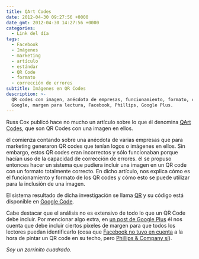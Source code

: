 ```yaml
---
title: QArt Codes
date: 2012-04-30 09:27:56 +0000
date_gmt: 2012-04-30 14:27:56 +0000
categories:
  - Link del día
tags:
  - Facebook
  - Imágenes
  - marketing
  - artículo
  - estándar
  - QR Code
  - formato
  - corrección de errores
subtitle: Imágenes en QR Codes
description: >-
  QR codes con imagen, anécdota de empresas, funcionamiento, formato, código
  Google, margen para lectura, Facebook, Phillips, Google Plus.
---
```



Russ Cox publicó hace no mucho un artículo sobre lo que él denomina [QArt Codes](http://research.swtch.com/qart), que son QR Codes con una imagen en ellos.

él comienza contando sobre una anécdota de varias empresas que para marketing generaron QR codes que tenían logos o imágenes en ellos. Sin embargo, estos QR codes eran incorrectos y sólo funcionaban porque hacían uso de la capacidad de corrección de errores. él se propuso entonces hacer un sistema que pudiera incluir una imagen en un QR code con un formato totalmente correcto. En dicho artículo, nos explica cómo es el funcionamiento y formato de los QR codes y cómo esto se puede utilizar para la inclusión de una imagen.

El sistema resultado de dicha investigación se llama [QR](http://research.swtch.com/qr/draw) y su código está disponible en [Google Code](http://code.google.com/p/rsc/source/browse/qr).

Cabe destacar que el análisis no es extensivo de todo lo que un QR Code debe incluir. Por mencionar algo extra, en [un post de Google Plus](https://plus.google.com/116810148281701144465/posts/BCJf9CHEqBP) él nos cuenta que debe incluir ciertos píxeles de margen para que todos los lectores puedan identificarlo (cosa que [Facebook no tuvo en cuenta](http://www.geekosystem.com/facebook-roof-qr-code/) a la hora de pintar un QR code en su techo, pero [Phillips &amp; Company sí](http://www.brandchannel.com/home/post/QR-Marketing-Google-Maps.aspx)).

_Soy un zorrinito cuadrado._
